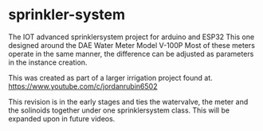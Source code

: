 # sprinkler-system
 The IOT advanced sprinklersystem project for arduino and ESP32
  This one designed around the DAE Water Meter Model V-100P
  Most of these meters operate in the same manner, the difference
  can be adjusted as parameters in the instance creation.

  This was created as part of a larger irrigation project found at.
  https://www.youtube.com/c/jordanrubin6502


This revision is in the early stages and ties the watervalve, the meter and the solinoids together under one sprinklersystem class.  This will be expanded upon in future videos.